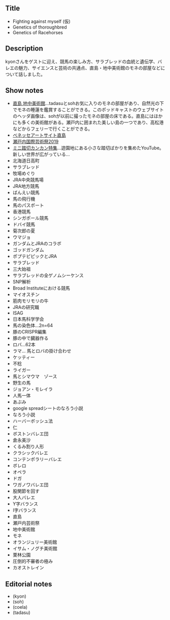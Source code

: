 ## Title
- Fighting against myself (仮)
- Genetics of thoroughbred
- Genetics of Racehorses

## Description
kyonさんをゲストに迎え、競馬の楽しみ方、サラブレッドの血統と遺伝学、バレエの魅力、サイエンスと芸術の共通点、直島・地中美術館のモネの部屋などについて話しました。

## Show notes
- [直島 地中美術館](http://benesse-artsite.jp/art/chichu.html)...tadasuとsohお気に入りのモネの部屋があり、自然光の下でモネの睡蓮を鑑賞することができる。このポッドキャストのウェブサイトのヘッダ画像は、sohが以前に撮ったモネの部屋の床である。直島にはほかにも多くの美術館がある。瀬戸内に囲まれた美しい島の一つであり、高松港などからフェリーで行くことができる。
- [ベネッセアートサイト直島](http://benesse-artsite.jp/)
- [瀬戸内国際芸術祭2019](https://setouchi-artfest.jp/)
- [ミニ踏切カンカン特集](https://www.youtube.com/watch?v=W5moIoAZ38I)...遊園地にある小さな踏切ばかりを集めたYouTube。新しい世界が広がっている...
- 北海道日高町
- サラブレッド
- 牧場めぐり
- JRA中央競馬場
- JRA地方競馬
- ばんえい競馬
- 馬の飛行機
- 馬のパスポート
- 香港競馬
- シンガポール競馬
- ドバイ競馬
- 菊次郎の夏
- ウマジョ
- ガンダムとJRAのコラボ
- ゴッドガンダム
- ポプテピピックとJRA
- サラブレッド
- 三大始祖
- サラブレッドの全ゲノムシーケンス
- SNP解析
- Broad Instituteにおける競馬
- マイオスチン
- 筋肉モリモリの牛
- JRAの研究職
- ISAG 
- 日本馬科学学会
- 馬の染色体...2n=64
- 豚のCRISPR編集
- 豚の中で臓器作る
- ロバ...62本
- ラマ... 馬とロバの掛け合わせ
- ケッティー
- 不稔
- ライガー
- 馬とシマウマ　ゾース
- 野生の馬
- ジョアン・モレイラ
- 人馬一体
- あぶみ
- google spreadシートのなろう小説
- なろう小説
- ハーバーボッシュ法
- 仁
- ボストンバレエ団
- 倉永美沙
- くるみ割り人形
- クラシックバレエ
- コンテンポラリーバレエ
- ボレロ
- オペラ
- ドガ
- ワガノワバレエ団
- 股関節を回す
- 大人バレエ
- Y字バランス
- I字バランス
- 直島
- 瀬戸内芸術祭
- 地中美術館　
- モネ
- オランジュリー美術館
- イサム・ノグチ美術館
- 栗林公園
- 圧倒的不審者の極み
- カオストレイン

## Editorial notes
- (kyon)
- (soh)
- (coela)
- (tadasu)
